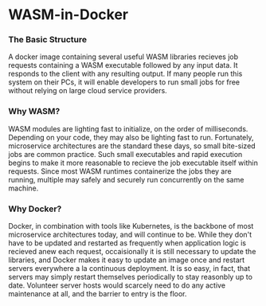 # WASM-in-Docker

### The Basic Structure

A docker image containing several useful WASM libraries recieves job requests containing a WASM executable followed by any input data. It responds to the client with any resulting output. If many people run this system on their PCs, it will enable developers to run small jobs for free without relying on large cloud service providers.

### Why WASM?

WASM modules are lighting fast to initialize, on the order of milliseconds. Depending on your code, they may also be lighting fast to run. Fortunately, microservice architectures are the standard these days, so small bite-sized jobs are common practice. Such small executables and rapid execution begins to make it more reasonable to recieve the job executable itself within requests. Since most WASM runtimes containerize the jobs they are running, multiple may safely and securely run concurrently on the same machine.

### Why Docker?

Docker, in combination with tools like Kubernetes, is the backbone of most microservice architectures today, and will continue to be. While they don't have to be updated and restarted as frequently when application logic is recieved anew each request, occaisionally it is still necessary to update the libraries, and Docker makes it easy to update an image once and restart servers everywhere a la continuous deployment. It is so easy, in fact, that servers may simply restart themselves periodically to stay reasonbly up to date. Volunteer server hosts would scarcely need to do any active maintenance at all, and the barrier to entry is the floor.